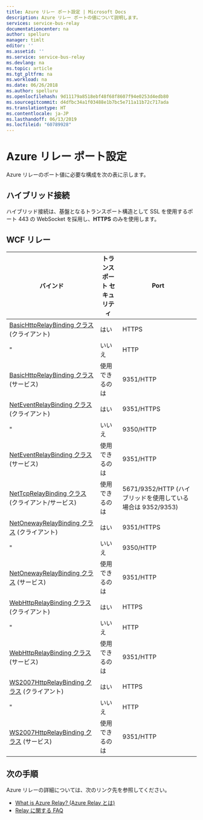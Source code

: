 ```yaml
---
title: Azure リレー ポート設定 | Microsoft Docs
description: Azure リレー ポートの値について説明します。
services: service-bus-relay
documentationcenter: na
author: spelluru
manager: timlt
editor: ''
ms.assetid: ''
ms.service: service-bus-relay
ms.devlang: na
ms.topic: article
ms.tgt_pltfrm: na
ms.workload: na
ms.date: 06/26/2018
ms.author: spelluru
ms.openlocfilehash: 9d11179a8518ebf48f68f8607f94e0253d4edb80
ms.sourcegitcommit: d4dfbc34a1f03488e1b7bc5e711a11b72c717ada
ms.translationtype: HT
ms.contentlocale: ja-JP
ms.lasthandoff: 06/13/2019
ms.locfileid: "60789928"
---
```

# <a name="azure-relay-port-settings"></a>Azure リレー ポート設定

Azure リレーのポート値に必要な構成を次の表に示します。

## <a name="hybrid-connections"></a>ハイブリッド接続

ハイブリッド接続は、基盤となるトランスポート構造として SSL を使用するポート 443 の WebSocket を採用し、**HTTPS** のみを使用します。 

## <a name="wcf-relays"></a>WCF リレー
  
|バインド|トランスポート セキュリティ|Port|  
|-------------|------------------------|----------|  
|[BasicHttpRelayBinding クラス](/dotnet/api/microsoft.servicebus.basichttprelaybinding) (クライアント)|はい|HTTPS| 
|" |いいえ|HTTP|  
|[BasicHttpRelayBinding クラス](/dotnet/api/microsoft.servicebus.basichttprelaybinding) (サービス)|使用できるのは|9351/HTTP|  
|[NetEventRelayBinding クラス](/dotnet/api/microsoft.servicebus.neteventrelaybinding) (クライアント)|はい|9351/HTTPS|  
|" |いいえ|9350/HTTP|  
|[NetEventRelayBinding クラス](/dotnet/api/microsoft.servicebus.neteventrelaybinding) (サービス)|使用できるのは|9351/HTTP|  
|[NetTcpRelayBinding クラス](/dotnet/api/microsoft.servicebus.nettcprelaybinding) (クライアント/サービス)|使用できるのは|5671/9352/HTTP (ハイブリッドを使用している場合は 9352/9353)|  
|[NetOnewayRelayBinding クラス](/dotnet/api/microsoft.servicebus.netonewayrelaybinding) (クライアント)|はい|9351/HTTPS|  
|" |いいえ|9350/HTTP|  
|[NetOnewayRelayBinding クラス](/dotnet/api/microsoft.servicebus.netonewayrelaybinding) (サービス)|使用できるのは|9351/HTTP|  
|[WebHttpRelayBinding クラス](/dotnet/api/microsoft.servicebus.webhttprelaybinding) (クライアント)|はい|HTTPS|  
|" |いいえ|HTTP|  
|[WebHttpRelayBinding クラス](/dotnet/api/microsoft.servicebus.webhttprelaybinding) (サービス)|使用できるのは|9351/HTTP|  
|[WS2007HttpRelayBinding クラス](/dotnet/api/microsoft.servicebus.ws2007httprelaybinding) (クライアント)|はい|HTTPS|  
|" |いいえ|HTTP|  
|[WS2007HttpRelayBinding クラス](/dotnet/api/microsoft.servicebus.ws2007httprelaybinding) (サービス)|使用できるのは|9351/HTTP|

## <a name="next-steps"></a>次の手順
Azure リレーの詳細については、次のリンク先を参照してください。
* [What is Azure Relay? (Azure Relay とは)](relay-what-is-it.md)
* [Relay に関する FAQ](relay-faq.md)